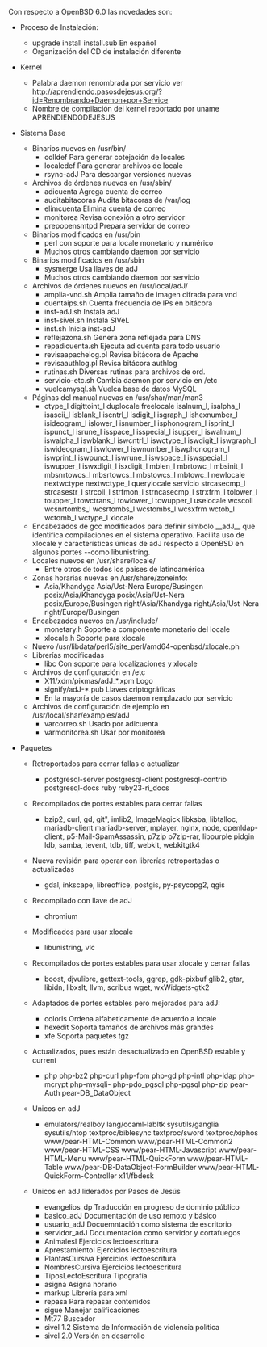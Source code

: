 Con respecto a OpenBSD 6.0 las novedades son:

* Proceso de Instalación:
	* upgrade install install.sub 	En español
	* Organización del CD de instalación diferente

* Kernel
	* Palabra daemon renombrada por servicio ver 
	<http://aprendiendo.pasosdejesus.org/?id=Renombrando+Daemon+por+Service>
	* Nombre de compilación del kernel reportado por uname 
	  APRENDIENDODEJESUS

* Sistema Base
	* Binarios nuevos en /usr/bin/
		* colldef 	Para generar cotejación de locales
		* localedef 	Para generar archivos de locale
		* rsync-adJ 	Para descargar versiones nuevas
	* Archivos de órdenes nuevos en /usr/sbin/
		* adicuenta 	Agrega cuenta de correo 
		* auditabitacoras Audita bitacoras de /var/log
		* elimcuenta 	Elimina cuenta de correo
		* monitorea 	Revisa conexión a otro servidor
		* prepopensmtpd 	Prepara servidor de correo
	* Binarios modificados en /usr/bin
		* perl 		con soporte para locale monetario y numérico
		* Muchos otros cambiando daemon por servicio
	* Binarios modificados en /usr/sbin
		* sysmerge	Usa llaves de adJ
		* Muchos otros cambiando daemon por servicio
	* Archivos de órdenes nuevos en /usr/local/adJ/
		* amplia-vnd.sh 	Amplia tamaño de imagen cifrada para vnd
		* cuentaips.sh 	Cuenta frecuencia de IPs en bitácora
		* inst-adJ.sh	Instala adJ
		* inst-sivel.sh	Instala SIVeL
		* inst.sh		Inicia inst-adJ
		* reflejazona.sh 	Genera zona reflejada para DNS
		* repadicuenta.sh Ejecuta adicuenta para todo usuario
		* revisaapachelog.pl Revisa bitácora de Apache
		* revisaauthlog.pl Revisa bitácora authlog
		* rutinas.sh	Diversas rutinas para archivos de ord.
		* servicio-etc.sh	Cambia daemon por servicio en /etc
		* vuelcamysql.sh Vuelca base de datos MySQL
	* Páginas del manual nuevas en /usr/shar/man/man3
		* ctype_l digittoint_l duplocale freelocale isalnum_l,
		isalpha_l isascii_l isblank_l iscntrl_l isdigit_l
		isgraph_l ishexnumber_l isideogram_l islower_l isnumber_l
		isphonogram_l isprint_l ispunct_l isrune_l isspace_l
		isspecial_l isupper_l iswalnum_l iswalpha_l iswblank_l
		iswcntrl_l iswctype_l iswdigit_l iswgraph_l iswideogram_l
		iswlower_l iswnumber_l iswphonogram_l iswprint_l 
		iswpunct_l iswrune_l iswspace_l iswspecial_l iswupper_l
		iswxdigit_l isxdigit_l mblen_l mbrtowc_l mbsinit_l
		mbsnrtowcs_l mbsrtowcs_l mbstowcs_l mbtowc_l newlocale
		nextwctype nextwctype_l querylocale servicio strcasecmp_l
		strcasestr_l strcoll_l strfmon_l strncasecmp_l strxfrm_l
		tolower_l toupper_l towctrans_l towlower_l towupper_l
		uselocale wcscoll wcsnrtombs_l wcsrtombs_l wcstombs_l
		wcsxfrm wctob_l wctomb_l wctype_l xlocale
	* Encabezados de gcc modificados para definir símbolo \_\_adJ\_\_ que 
	  identifica compilaciones en el sistema operativo. Facilita uso de 
	  xlocale y características únicas de adJ respecto a OpenBSD en 
	  algunos portes --como libunistring.
	* Locales nuevos en /usr/share/locale/
		* Entre otros de todos los paises de latinoamérica
	* Zonas horarias nuevas en /usr/share/zoneinfo:
		* Asia/Khandyga Asia/Ust-Nera Europe/Busingen 
		posix/Asia/Khandyga posix/Asia/Ust-Nera posix/Europe/Busingen
		right/Asia/Khandyga right/Asia/Ust-Nera right/Europe/Busingen
	* Encabezados nuevos en /usr/include/
		* monetary.h 	Soporte a componente monetario del locale
		* xlocale.h  	Soporte para xlocale
	* Nuevo /usr/libdata/perl5/site_perl/amd64-openbsd/xlocale.ph
	* Librerías modificadas
		* libc 		Con soporte para localizaciones y xlocale
	* Archivos de configuración en /etc
		* X11/xdm/pixmas/adJ_*.xpm	Logo
		* signify/adJ-*.pub	Llaves criptográficas
		* En la mayoría de casos daemon remplazado por servicio
	* Archivos de configuración de ejemplo en /usr/local/shar/examples/adJ
		* varcorreo.sh	Usado por adicuenta	
		* varmonitorea.sh	Usar por monitorea

* Paquetes
	* Retroportados para cerrar fallas o actualizar
		* postgresql-server postgresql-client postgresql-contrib 
			postgresql-docs ruby ruby23-ri_docs
	* Recompilados de portes estables para cerrar fallas
		*  bzip2, curl, gd, git", imlib2, ImageMagick
		   libksba, libtalloc, mariadb-client mariadb-server, 
		   mplayer, nginx, node, openldap-client, 
		   p5-Mail-SpamAssassin, p7zip p7zip-rar, libpurple pidgin
		   ldb, samba, tevent, tdb, tiff, webkit, webkitgtk4
	* Nueva revisión para operar con librerías retroportadas o actualizadas
		* gdal, inkscape, libreoffice, postgis, py-psycopg2, qgis
	* Recompilado con llave de adJ
		* chromium 
	* Modificados para usar xlocale
		* libunistring, vlc
	* Recompilados de portes estables para usar xlocale y cerrar fallas
		* boost, djvulibre, gettext-tools, ggrep, gdk-pixbuf
			glib2, gtar, libidn, libxslt, llvm, scribus
			wget, wxWidgets-gtk2
	* Adaptados de portes estables pero mejorados para adJ:
		* colorls	Ordena alfabeticamente de acuerdo a locale
		* hexedit 	Soporta tamaños de archivos más grandes
		* xfe		Soporta paquetes tgz
	* Actualizados, pues están desactualizado en OpenBSD estable y current
		* php php-bz2 php-curl php-fpm php-gd php-intl php-ldap 
		php-mcrypt php-mysqli- php-pdo_pgsql php-pgsql php-zip
		pear-Auth pear-DB_DataObject
	* Unicos en adJ 
		* emulators/realboy lang/ocaml-labltk sysutils/ganglia 
		sysutils/htop textproc/biblesync
		textproc/sword textproc/xiphos www/pear-HTML-Common
		www/pear-HTML-Common2 www/pear-HTML-CSS 
		www/pear-HTML-Javascript
		www/pear-HTML-Menu www/pear-HTML-QuickForm www/pear-HTML-Table
		www/pear-DB-DataObject-FormBuilder 
		www/pear-HTML-QuickForm-Controller x11/fbdesk

	* Unicos en adJ liderados por Pasos de Jesús
		* evangelios_dp	Traducción en progreso de dominio público
		* basico_adJ	Documentación de uso remoto y básico
		* usuario_adJ	Docuemntación como sistema de escritorio
		* servidor_adJ	Documentación como servidor y cortafuegos
		* AnimalesI	Ejercicios lectoescritura
		* AprestamientoI	Ejercicios lectoescritura
		* PlantasCursiva	Ejercicios lectoescritura
		* NombresCursiva	Ejercicios lectoescritura
		* TiposLectoEscritura Tipografía
		* asigna		Asigna horario
		* markup		Librería para xml
		* repasa		Para repasar contenidos
		* sigue		Manejar calificaciones
		* Mt77		Buscador
		* sivel 1.2	Sistema de Información de violencia política
		* sivel 2.0	Versión en desarrollo

